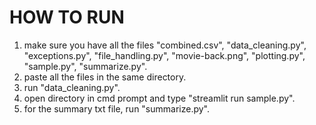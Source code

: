 # HOW TO RUN #

1. make sure you have all the files "combined.csv", "data_cleaning.py", "exceptions.py", "file_handling.py", "movie-back.png", "plotting.py", "sample.py", "summarize.py".
2. paste all the files in the same directory.
3. run "data_cleaning.py".
4. open directory in cmd prompt and type "streamlit run sample.py".
5. for the summary txt file, run "summarize.py".
